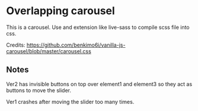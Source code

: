 # Overlapping carousel

This is a carousel. Use and extension like live-sass to compile scss file into css.

Credits: https://github.com/benkimo6i/vanilla-js-carousel/blob/master/carousel.css

## Notes
Ver2 has invisible buttons on top over element1 and element3 so they act as buttons to move the slider.

Ver1 crashes after moving the slider too many times.
